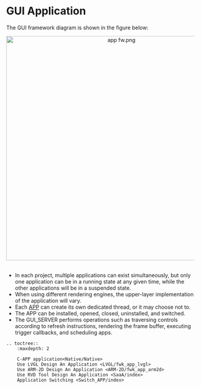 # GUI Application

The GUI framework diagram is shown in the figure below:
  
  
<div style="text-align: center"><img width= "600" src="https://foruda.gitee.com/images/1721199084691160190/537fa787_13408154.png" alt="app fw.png"></div><br/>

  +  In each project, multiple applications can exist simultaneously, but only one application can be in a running state at any given time, while the other applications will be in a suspended state.
  +  When using different rendering engines, the upper-layer implementation of the application will vary.
  +  Each [APP](/Glossary.rst#term-APP) can create its own dedicated thread, or it may choose not to.
  +  The APP can be installed, opened, closed, uninstalled, and switched.
  +  The GUI_SERVER performs operations such as traversing controls according to refresh instructions, rendering the frame buffer, executing trigger callbacks, and scheduling apps.


```eval_rst
.. toctree::
    :maxdepth: 2

    C-APP application<Native/Native>
    Use LVGL Design An Application <LVGL/fwk_app_lvgl>
    Use ARM-2D Design An Application <ARM-2D/fwk_app_arm2d>
    Use RVD Tool Design An Application <SaaA/index>
    Application Switching <Switch_APP/index>
```
